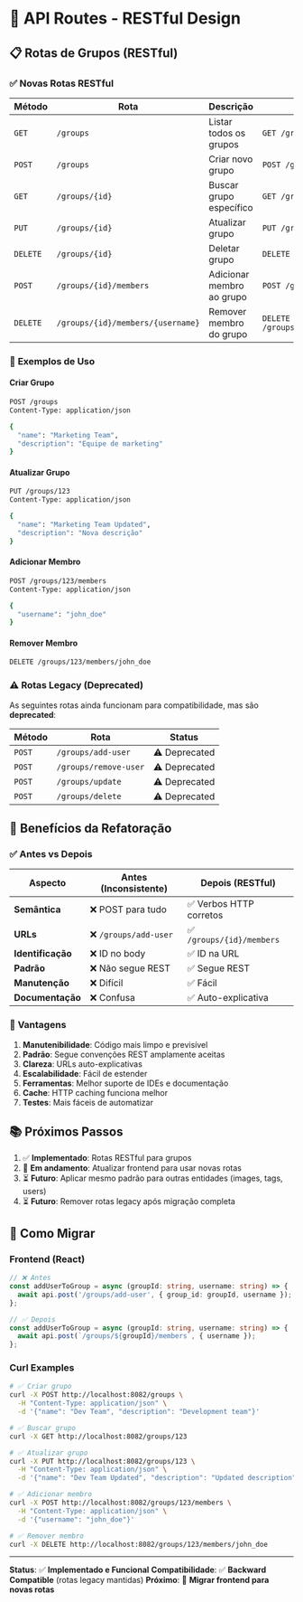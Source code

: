# 🚀 API Routes - RESTful Design

## 📋 Rotas de Grupos (RESTful)

### ✅ **Novas Rotas RESTful**

| Método | Rota | Descrição | Exemplo |
|--------|------|-----------|---------|
| `GET` | `/groups` | Listar todos os grupos | `GET /groups` |
| `POST` | `/groups` | Criar novo grupo | `POST /groups` |
| `GET` | `/groups/{id}` | Buscar grupo específico | `GET /groups/123` |
| `PUT` | `/groups/{id}` | Atualizar grupo | `PUT /groups/123` |
| `DELETE` | `/groups/{id}` | Deletar grupo | `DELETE /groups/123` |
| `POST` | `/groups/{id}/members` | Adicionar membro ao grupo | `POST /groups/123/members` |
| `DELETE` | `/groups/{id}/members/{username}` | Remover membro do grupo | `DELETE /groups/123/members/john` |

### 📝 **Exemplos de Uso**

#### **Criar Grupo**
```bash
POST /groups
Content-Type: application/json

{
  "name": "Marketing Team",
  "description": "Equipe de marketing"
}
```

#### **Atualizar Grupo**
```bash
PUT /groups/123
Content-Type: application/json

{
  "name": "Marketing Team Updated",
  "description": "Nova descrição"
}
```

#### **Adicionar Membro**
```bash
POST /groups/123/members
Content-Type: application/json

{
  "username": "john_doe"
}
```

#### **Remover Membro**
```bash
DELETE /groups/123/members/john_doe
```

### ⚠️ **Rotas Legacy (Deprecated)**

As seguintes rotas ainda funcionam para compatibilidade, mas são **deprecated**:

| Método | Rota | Status |
|--------|------|--------|
| `POST` | `/groups/add-user` | ⚠️ Deprecated |
| `POST` | `/groups/remove-user` | ⚠️ Deprecated |
| `POST` | `/groups/update` | ⚠️ Deprecated |
| `POST` | `/groups/delete` | ⚠️ Deprecated |

## 🎯 **Benefícios da Refatoração**

### ✅ **Antes vs Depois**

| Aspecto | Antes (Inconsistente) | Depois (RESTful) |
|---------|----------------------|------------------|
| **Semântica** | ❌ POST para tudo | ✅ Verbos HTTP corretos |
| **URLs** | ❌ `/groups/add-user` | ✅ `/groups/{id}/members` |
| **Identificação** | ❌ ID no body | ✅ ID na URL |
| **Padrão** | ❌ Não segue REST | ✅ Segue REST |
| **Manutenção** | ❌ Difícil | ✅ Fácil |
| **Documentação** | ❌ Confusa | ✅ Auto-explicativa |

### 🚀 **Vantagens**

1. **Manutenibilidade**: Código mais limpo e previsível
2. **Padrão**: Segue convenções REST amplamente aceitas
3. **Clareza**: URLs auto-explicativas
4. **Escalabilidade**: Fácil de estender
5. **Ferramentas**: Melhor suporte de IDEs e documentação
6. **Cache**: HTTP caching funciona melhor
7. **Testes**: Mais fáceis de automatizar

## 📚 **Próximos Passos**

1. ✅ **Implementado**: Rotas RESTful para grupos
2. 🔄 **Em andamento**: Atualizar frontend para usar novas rotas
3. ⏳ **Futuro**: Aplicar mesmo padrão para outras entidades (images, tags, users)
4. ⏳ **Futuro**: Remover rotas legacy após migração completa

## 🔧 **Como Migrar**

### **Frontend (React)**

```typescript
// ❌ Antes
const addUserToGroup = async (groupId: string, username: string) => {
  await api.post('/groups/add-user', { group_id: groupId, username });
};

// ✅ Depois
const addUserToGroup = async (groupId: string, username: string) => {
  await api.post(`/groups/${groupId}/members`, { username });
};
```

### **Curl Examples**

```bash
# ✅ Criar grupo
curl -X POST http://localhost:8082/groups \
  -H "Content-Type: application/json" \
  -d '{"name": "Dev Team", "description": "Development team"}'

# ✅ Buscar grupo
curl -X GET http://localhost:8082/groups/123

# ✅ Atualizar grupo
curl -X PUT http://localhost:8082/groups/123 \
  -H "Content-Type: application/json" \
  -d '{"name": "Dev Team Updated", "description": "Updated description"}'

# ✅ Adicionar membro
curl -X POST http://localhost:8082/groups/123/members \
  -H "Content-Type: application/json" \
  -d '{"username": "john_doe"}'

# ✅ Remover membro
curl -X DELETE http://localhost:8082/groups/123/members/john_doe
```

---

**Status**: ✅ **Implementado e Funcional**
**Compatibilidade**: ✅ **Backward Compatible** (rotas legacy mantidas)
**Próximo**: 🔄 **Migrar frontend para novas rotas**
